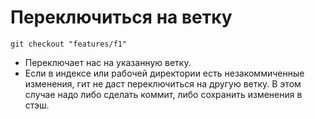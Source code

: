 # Переключиться на ветку

```
git checkout "features/f1"
```

* Переключает нас на указанную ветку.
* Если в индексе или рабочей директории есть незакоммиченные изменения, гит не даст переключиться на другую ветку. В этом случае надо либо сделать коммит, либо сохранить изменения в стэш.